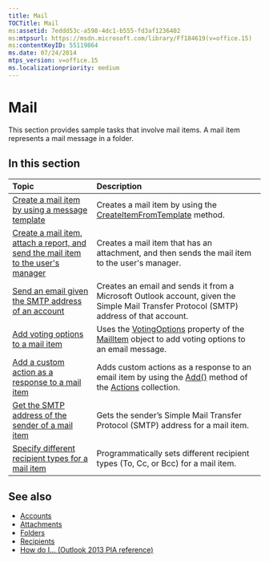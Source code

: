 ```yaml
---
title: Mail
TOCTitle: Mail
ms:assetid: 7eddd53c-a598-4dc1-b555-fd3af1236402
ms:mtpsurl: https://msdn.microsoft.com/library/Ff184619(v=office.15)
ms:contentKeyID: 55119864
ms.date: 07/24/2014
mtps_version: v=office.15
ms.localizationpriority: medium
---
```


# Mail

This section provides sample tasks that involve mail items. A mail item represents a mail message in a folder.

## In this section

|Topic|Description|
|:----|:----------|
|[Create a mail item by using a message template](how-to-create-a-mail-item-by-using-a-message-template.md)  |Creates a mail item by using the [CreateItemFromTemplate](https://msdn.microsoft.com/library/bb611329\(v=office.15\)) method.|
|[Create a mail item, attach a report, and send the mail item to the user's manager](how-to-create-a-mail-item-attach-a-report-and-send-the-mail-item-to-the-user-s-manager.md)  |Creates a mail item that has an attachment, and then sends the mail item to the user's manager.|
|[Send an email given the SMTP address of an account](how-to-send-an-e-mail-given-the-smtp-address-of-an-account.md) |Creates an email and sends it from a Microsoft Outlook account, given the Simple Mail Transfer Protocol (SMTP) address of that account.|
|[Add voting options to a mail item](how-to-add-voting-options-to-a-mail-item.md) |Uses the [VotingOptions](https://msdn.microsoft.com/library/bb652695\(v=office.15\)) property of the [MailItem](https://msdn.microsoft.com/library/bb643865\(v=office.15\)) object to add voting options to an email message.|
|[Add a custom action as a response to a mail item](how-to-add-a-custom-action-as-a-response-to-a-mail-item.md)  |Adds custom actions as a response to an email item by using the [Add()](https://msdn.microsoft.com/library/bb612077\(v=office.15\)) method of the [Actions](https://msdn.microsoft.com/library/bb611963\(v=office.15\)) collection.|
|[Get the SMTP address of the sender of a mail item](how-to-get-the-smtp-address-of-the-sender-of-a-mail-item.md)  |Gets the sender’s Simple Mail Transfer Protocol (SMTP) address for a mail item.|
|[Specify different recipient types for a mail item](how-to-specify-different-recipient-types-for-a-mail-item.md) |Programmatically sets different recipient types (To, Cc, or Bcc) for a mail item.|

## See also

- [Accounts](accounts.md)
- [Attachments](attachments.md)
- [Folders](folders.md)
- [Recipients](recipients.md)
- [How do I... (Outlook 2013 PIA reference)](how-do-i-outlook-2013-pia-reference.md)

